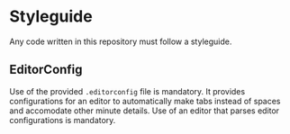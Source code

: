 # Styleguide
Any code written in this repository must follow a styleguide.

## EditorConfig
Use of the provided `.editorconfig` file is mandatory. It provides configurations for an editor to automatically make tabs instead of spaces and accomodate other minute details. Use of an editor that parses editor configurations is mandatory.